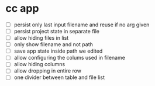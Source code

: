# cc app

* [ ] persist only last input filename and reuse if no arg given
* [ ] persist project state in separate file
* [ ] allow hiding files in list
* [ ] only show filename and not path
* [ ] save app state inside path we edited
* [ ] allow configuring the colums used in filename
* [ ] allow hiding columns
* [ ] allow dropping in entire row
* [ ] one divider between table and file list